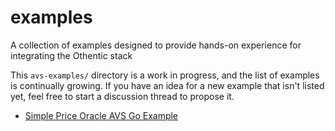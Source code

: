 # examples
A collection of examples designed to provide hands-on experience for integrating the Othentic stack

This `avs-examples/` directory is a work in progress, and the list of examples is continually growing. If you have an idea for a new example that isn't listed yet, feel free to start a discussion thread to propose it.

- [Simple Price Oracle AVS Go Example](https://github.com/Othentic-Labs/avs-examples/tree/main/simple-price-oracle-avs-go-example)
